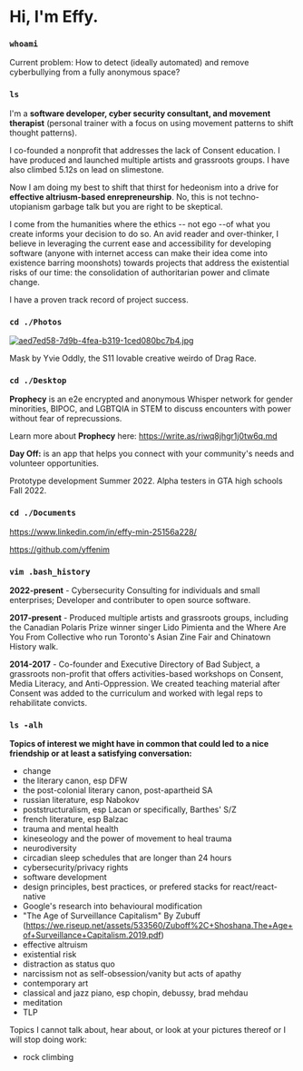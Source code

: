 # Hi, I'm Effy.
 
### `whoami`

Current problem: How to detect (ideally automated) and remove cyberbullying from a fully anonymous space?

### `ls` 

I'm a **software developer, cyber security consultant, and movement therapist** (personal trainer with a focus on using movement patterns to shift thought patterns). 

I co-founded a nonprofit that addresses the lack of Consent education. I have produced and launched multiple artists and grassroots groups. I have also climbed 5.12s on lead on slimestone. 

Now I am doing my best to shift that thirst for hedeonism into a drive for **effective altriusm-based enrepreneurship**. No, this is not techno-utopianism garbage talk but you are right to be skeptical. 

I come from the humanities where the ethics -- not ego --of what you create informs your decision to do so. An avid reader and over-thinker, I believe in leveraging the current ease and accessibility for developing software (anyone with internet access can make their idea come into existence barring moonshots) towards projects that address the existential risks of our time: the consolidation of authoritarian power and climate change.

I have a proven track record of project success.

### `cd ./Photos`

[![aed7ed58-7d9b-4fea-b319-1ced080bc7b4.jpg](https://i.postimg.cc/cCGGFs1j/aed7ed58-7d9b-4fea-b319-1ced080bc7b4.jpg)](https://postimg.cc/8J4Y5g6B)

Mask by Yvie Oddly, the S11 lovable creative weirdo of Drag Race.

### `cd ./Desktop`

**Prophecy** is an e2e encrypted and anonymous Whisper network for gender minorities, BIPOC, and LGBTQIA in STEM to discuss encounters with power without fear of reprecussions. 

Learn more about **Prophecy** here: https://write.as/riwq8jhgr1j0tw6q.md

**Day Off:** is an app that helps you connect with your community's needs and volunteer opportunities. 

Prototype development Summer 2022. Alpha testers in GTA high schools Fall 2022.


### `cd ./Documents`

https://www.linkedin.com/in/effy-min-25156a228/

https://github.com/yffenim


### `vim .bash_history`

**2022-present** - Cybersecurity Consulting for individuals and small enterprises; Developer and contributer to open source software. 

**2017-present** - Produced multiple artists and grassroots groups, including the Canadian Polaris Prize winner singer Lido Pimienta and the Where Are You From Collective who run Toronto's Asian Zine Fair and Chinatown History walk. 

**2014-2017** - Co-founder and Executive Directory of Bad Subject, a grassroots non-profit that offers activities-based workshops on Consent, Media Literacy, and Anti-Oppression. We created teaching material after Consent was added to the curriculum and worked with legal reps to rehabilitate convicts.


### `ls -alh`

**Topics of interest we might have in common that could led to a nice friendship or at least a satisfying conversation:**
- change
- the literary canon, esp DFW
- the post-colonial literary canon, post-apartheid SA
- russian literature, esp Nabokov
- poststructuralism, esp Lacan or specifically, Barthes' S/Z
- french literature, esp Balzac
- trauma and mental health
- kineseology and the power of movement to heal trauma
- neurodiversity
- circadian sleep schedules that are longer than 24 hours
- cybersecurity/privacy rights
- software development
- design principles, best practices, or prefered stacks for react/react-native
- Google's research into behavioural modification
- "The Age of Surveillance Capitalism" By Zubuff (https://we.riseup.net/assets/533560/Zuboff%2C+Shoshana.The+Age+of+Surveillance+Capitalism.2019.pdf)
- effective altruism
- existential risk
- distraction as status quo
- narcissism not as self-obsession/vanity but acts of apathy
- contemporary art
- classical and jazz piano, esp chopin, debussy, brad mehdau
- meditation
- TLP

Topics I cannot talk about, hear about, or look at your pictures thereof or I will stop doing work:
- rock climbing

